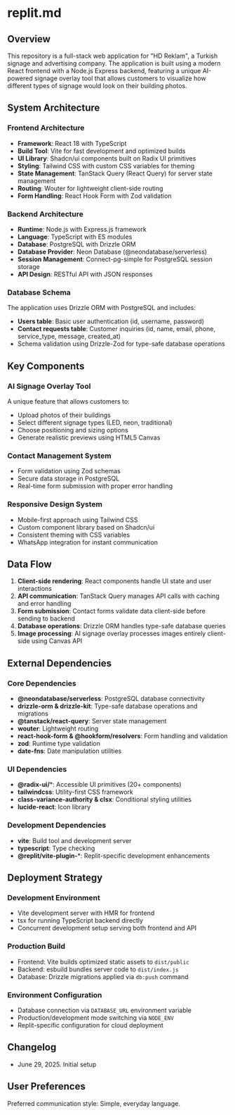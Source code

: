 # replit.md

## Overview

This repository is a full-stack web application for "HD Reklam", a Turkish signage and advertising company. The application is built using a modern React frontend with a Node.js Express backend, featuring a unique AI-powered signage overlay tool that allows customers to visualize how different types of signage would look on their building photos.

## System Architecture

### Frontend Architecture
- **Framework**: React 18 with TypeScript
- **Build Tool**: Vite for fast development and optimized builds
- **UI Library**: Shadcn/ui components built on Radix UI primitives
- **Styling**: Tailwind CSS with custom CSS variables for theming
- **State Management**: TanStack Query (React Query) for server state management
- **Routing**: Wouter for lightweight client-side routing
- **Form Handling**: React Hook Form with Zod validation

### Backend Architecture
- **Runtime**: Node.js with Express.js framework
- **Language**: TypeScript with ES modules
- **Database**: PostgreSQL with Drizzle ORM
- **Database Provider**: Neon Database (@neondatabase/serverless)
- **Session Management**: Connect-pg-simple for PostgreSQL session storage
- **API Design**: RESTful API with JSON responses

### Database Schema
The application uses Drizzle ORM with PostgreSQL and includes:
- **Users table**: Basic user authentication (id, username, password)
- **Contact requests table**: Customer inquiries (id, name, email, phone, service_type, message, created_at)
- Schema validation using Drizzle-Zod for type-safe database operations

## Key Components

### AI Signage Overlay Tool
A unique feature that allows customers to:
- Upload photos of their buildings
- Select different signage types (LED, neon, traditional)
- Choose positioning and sizing options
- Generate realistic previews using HTML5 Canvas

### Contact Management System
- Form validation using Zod schemas
- Secure data storage in PostgreSQL
- Real-time form submission with proper error handling

### Responsive Design System
- Mobile-first approach using Tailwind CSS
- Custom component library based on Shadcn/ui
- Consistent theming with CSS variables
- WhatsApp integration for instant communication

## Data Flow

1. **Client-side rendering**: React components handle UI state and user interactions
2. **API communication**: TanStack Query manages API calls with caching and error handling
3. **Form submission**: Contact forms validate data client-side before sending to backend
4. **Database operations**: Drizzle ORM handles type-safe database queries
5. **Image processing**: AI signage overlay processes images entirely client-side using Canvas API

## External Dependencies

### Core Dependencies
- **@neondatabase/serverless**: PostgreSQL database connectivity
- **drizzle-orm & drizzle-kit**: Type-safe database operations and migrations
- **@tanstack/react-query**: Server state management
- **wouter**: Lightweight routing
- **react-hook-form & @hookform/resolvers**: Form handling and validation
- **zod**: Runtime type validation
- **date-fns**: Date manipulation utilities

### UI Dependencies
- **@radix-ui/***: Accessible UI primitives (20+ components)
- **tailwindcss**: Utility-first CSS framework
- **class-variance-authority & clsx**: Conditional styling utilities
- **lucide-react**: Icon library

### Development Dependencies
- **vite**: Build tool and development server
- **typescript**: Type checking
- **@replit/vite-plugin-***: Replit-specific development enhancements

## Deployment Strategy

### Development Environment
- Vite development server with HMR for frontend
- tsx for running TypeScript backend directly
- Concurrent development setup serving both frontend and API

### Production Build
- Frontend: Vite builds optimized static assets to `dist/public`
- Backend: esbuild bundles server code to `dist/index.js`
- Database: Drizzle migrations applied via `db:push` command

### Environment Configuration
- Database connection via `DATABASE_URL` environment variable
- Production/development mode switching via `NODE_ENV`
- Replit-specific configuration for cloud deployment

## Changelog
- June 29, 2025. Initial setup

## User Preferences

Preferred communication style: Simple, everyday language.